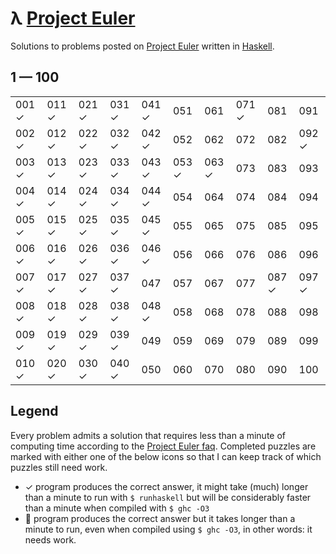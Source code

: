 # λ [Project Euler](https://projecteuler.net)

Solutions to problems posted on [Project Euler](https://projecteuler.net) written in [Haskell](http://haskell.org).

## 1 — 100

|       |       |       |       |       |       |       |       |       |       |
| ----- | ----- | ----- | ----- | ----- | ----- | ----- | ----- | ----- | ----- |
| 001 ✓ | 011 ✓ | 021 ✓ | 031 ✓ | 041 ✓ | 051   | 061   | 071 ✓ | 081   | 091   |
| 002 ✓ | 012 ✓ | 022 ✓ | 032 ✓ | 042 ✓ | 052   | 062   | 072   | 082   | 092 ✓ |
| 003 ✓ | 013 ✓ | 023 ✓ | 033 ✓ | 043 ✓ | 053 ✓ | 063 ✓ | 073   | 083   | 093   |
| 004 ✓ | 014 ✓ | 024 ✓ | 034 ✓ | 044 ✓ | 054   | 064   | 074   | 084   | 094   |
| 005 ✓ | 015 ✓ | 025 ✓ | 035 ✓ | 045 ✓ | 055   | 065   | 075   | 085   | 095   |
| 006 ✓ | 016 ✓ | 026 ✓ | 036 ✓ | 046 ✓ | 056   | 066   | 076   | 086   | 096   |
| 007 ✓ | 017 ✓ | 027 ✓ | 037 ✓ | 047   | 057   | 067   | 077   | 087 ✓ | 097 ✓ |
| 008 ✓ | 018 ✓ | 028 ✓ | 038 ✓ | 048 ✓ | 058   | 068   | 078   | 088   | 098   |
| 009 ✓ | 019 ✓ | 029 ✓ | 039 ✓ | 049   | 059   | 069   | 079   | 089   | 099   |
| 010 ✓ | 020 ✓ | 030 ✓ | 040 ✓ | 050   | 060   | 070   | 080   | 090   | 100   |


## Legend

Every problem admits a solution that requires less than a minute of computing time according to the [Project Euler faq](https://projecteuler.net/about).
Completed puzzles are marked with either one of the below icons so that I can keep track of which puzzles still need work.

- ✓  program produces the correct answer, it might take (much) longer than a minute to run with `$ runhaskell` but will be considerably faster than a minute when compiled with `$ ghc -O3`
- 🐌 program produces the correct answer but it takes longer than a minute to run, even when compiled using `$ ghc -O3`, in other words: it needs work.


